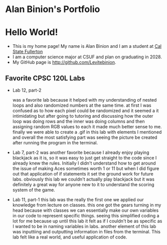 
# Alan Binion's Portfolio
# Hello World!
* This is my home page! My name is Alan Binion and I am a student at [Cal State Fullerton](http://www.fullerton.edu/) 
* I am a computer science major at CSUF and  plan on graduating in 2028.
* My GitHub page is http://github.com/Levitebinion.

## Favorite CPSC 120L Labs
* Lab 12, part-2

  was a favorite lab because it helped with my understanding of nested loops and also randomized numbers at the same time. at first I was confused as to how each pixel could be randomized and it seemed a it intimidating but after going to tutoring and discussing how the outer loop was doing rows and the inner was doing columns and then assigning random RGB values to each it made much better sense to me. finally we were able to create a .gif in this lab with elements I mentioned and overall the most satisfying part was seeing the picture be created after running the program in the terminal.
  
* Lab 7, part-2 
  was another favorite because I already enjoy playing blackjack as it is, so it was easy to just get straight to the code since I already knew the rules. Initially I didn't understand how to get around the issue of making Aces sometimes worth 1 or 11 but when I did figure out that application of if statements it set the ground work for future labs. obviously this lab we couldn't actually play blackjack but it was definitely a great way for anyone new to it to understand the scoring system of the game.

* Lab 11, part-1
    this lab was the really the first one we applied our knowledge from lecture on classes. this one got the gears turning in my head because with classes we can essentially make our own variables in our code to represent specific things. seeing this simplified coding a lot for me because up until this lab it felt as if I couldn't be as specific as I wanted to be in naming variables in labs. another element of this lab was inputtiing and outputting information in files from the terminal. This lab felt like a real world, and useful application of code. 
 

